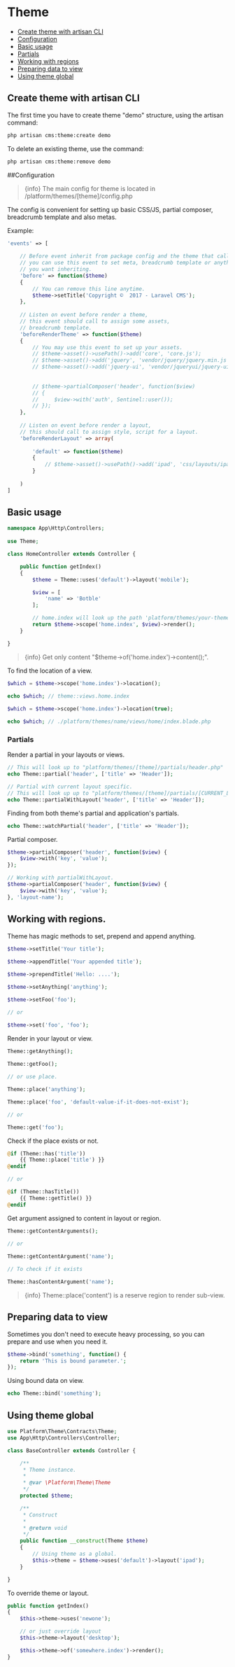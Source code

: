 # Theme

- [Create theme with artisan CLI](#command_generate)
- [Configuration](#configuration)
- [Basic usage](#basic-usage)
- [Partials](#partials)
- [Working with regions](#working-with-regions)
- [Preparing data to view](#preparing-data-to-view)
- [Using theme global](#using-theme-global)


<a name="command_generate"></a>
## Create theme with artisan CLI

The first time you have to create theme "demo" structure, using the artisan command:

```bash
php artisan cms:theme:create demo
```


To delete an existing theme, use the command:

```bash
php artisan cms:theme:remove demo
```

<a name="configuration"></a>
##Configuration

> {info} The main config for theme is located in /platform/themes/[theme]/config.php

The config is convenient for setting up basic CSS/JS, partial composer, breadcrumb template and also metas.

Example:

```php
'events' => [
    
    // Before event inherit from package config and the theme that call before,
    // you can use this event to set meta, breadcrumb template or anything
    // you want inheriting.
    'before' => function($theme)
    {
        // You can remove this line anytime.
        $theme->setTitle('Copyright ©  2017 - Laravel CMS');
    },
    
    // Listen on event before render a theme,
    // this event should call to assign some assets,
    // breadcrumb template.
    'beforeRenderTheme' => function($theme)
    {
        // You may use this event to set up your assets.
        // $theme->asset()->usePath()->add('core', 'core.js');
        // $theme->asset()->add('jquery', 'vendor/jquery/jquery.min.js');
        // $theme->asset()->add('jquery-ui', 'vendor/jqueryui/jquery-ui.min.js', array('jquery'));
    
    
        // $theme->partialComposer('header', function($view)
        // {
        //     $view->with('auth', Sentinel::user());
        // });
    },
    
    // Listen on event before render a layout,
    // this should call to assign style, script for a layout.
    'beforeRenderLayout' => array(
    
        'default' => function($theme)
        {
            // $theme->asset()->usePath()->add('ipad', 'css/layouts/ipad.css');
        }
    
    )
]
```
    
<a name="basic-usage"></a>
## Basic usage

```php
namespace App\Http\Controllers;
    
use Theme;

class HomeController extends Controller {

    public function getIndex()
    {
        $theme = Theme::uses('default')->layout('mobile');

        $view = [
            'name' => 'Botble'
        ];

        // home.index will look up the path 'platform/themes/your-theme/views/home/index.blade.php'
        return $theme->scope('home.index', $view)->render();
    }

}
```

> {info} Get only content "$theme->of('home.index')->content();".

To find the location of a view.

```php
$which = $theme->scope('home.index')->location();
    
echo $which; // theme::views.home.index

$which = $theme->scope('home.index')->location(true);

echo $which; // ./platform/themes/name/views/home/index.blade.php
```

<a name="partials"></a>
### Partials

Render a partial in your layouts or views.

```php
// This will look up to "platform/themes/[theme]/partials/header.php"
echo Theme::partial('header', ['title' => 'Header']);

// Partial with current layout specific.
// This will look up up to "platform/themes/[theme]/partials/[CURRENT_LAYOUT]/header.php"
echo Theme::partialWithLayout('header', ['title' => 'Header']);
```

Finding from both theme's partial and application's partials.

```php
echo Theme::watchPartial('header', ['title' => 'Header']);
```

Partial composer.

```php
$theme->partialComposer('header', function($view) {
    $view->with('key', 'value');
});

// Working with partialWithLayout.
$theme->partialComposer('header', function($view) {
    $view->with('key', 'value');
}, 'layout-name');
```

<a name="working-with-regions"></a>
## Working with regions.

Theme has magic methods to set, prepend and append anything.

```php
$theme->setTitle('Your title');
    
$theme->appendTitle('Your appended title');

$theme->prependTitle('Hello: ....');

$theme->setAnything('anything');

$theme->setFoo('foo');

// or

$theme->set('foo', 'foo');
```

Render in your layout or view.

```php
Theme::getAnything();
    
Theme::getFoo();

// or use place.

Theme::place('anything');

Theme::place('foo', 'default-value-if-it-does-not-exist');

// or

Theme::get('foo');
```

Check if the place exists or not.

```php
@if (Theme::has('title'))
    {{ Theme::place('title') }}
@endif

// or

@if (Theme::hasTitle())
    {{ Theme::getTitle() }}
@endif
```

Get argument assigned to content in layout or region.

```php
Theme::getContentArguments();
    
// or

Theme::getContentArgument('name');

// To check if it exists

Theme::hasContentArgument('name');
```


> {info} Theme::place('content') is a reserve region to render sub-view.

<a name="preparing-data-to-view"></a>
## Preparing data to view

Sometimes you don't need to execute heavy processing, so you can prepare and use when you need it.

```php
$theme->bind('something', function() {
    return 'This is bound parameter.';
});
```

Using bound data on view.

```php
echo Theme::bind('something');
```

<a name="using-theme-global"></a>
## Using theme global

```php
use Platform\Theme\Contracts\Theme;
use App\Http\Controllers\Controller;

class BaseController extends Controller {

    /**
     * Theme instance.
     *
     * @var \Platform\Theme\Theme
     */
    protected $theme;

    /**
     * Construct
     *
     * @return void
     */
    public function __construct(Theme $theme)
    {
        // Using theme as a global.
        $this->theme = $theme->uses('default')->layout('ipad');
    }

}
```

To override theme or layout.

```php
public function getIndex()
{
    $this->theme->uses('newone');

    // or just override layout
    $this->theme->layout('desktop');

    $this->theme->of('somewhere.index')->render();
}
```